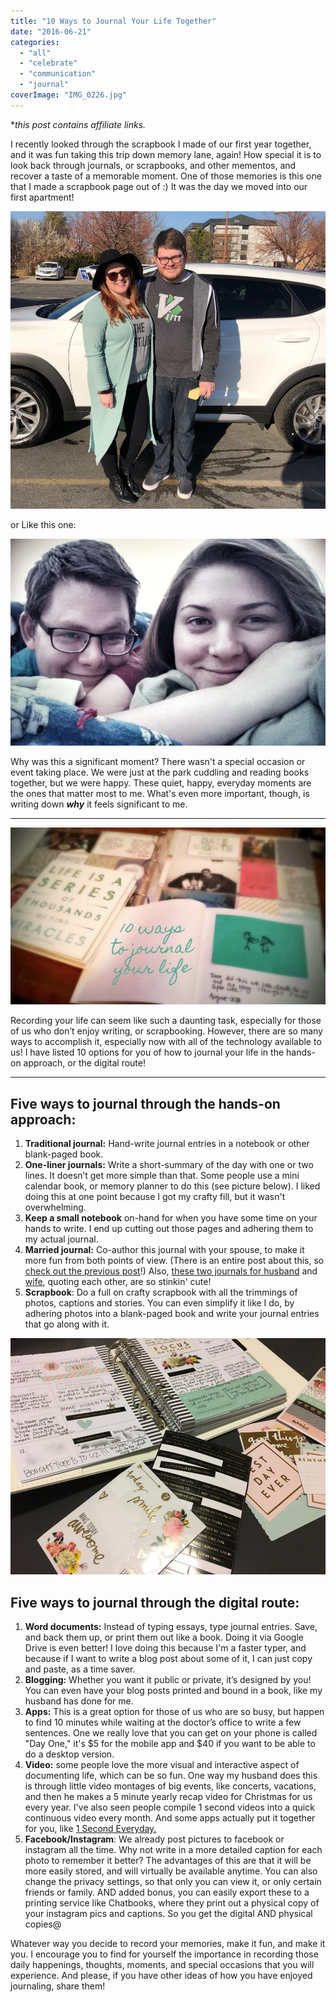 ```yaml
---
title: "10 Ways to Journal Your Life Together"
date: "2016-06-21"
categories: 
  - "all"
  - "celebrate"
  - "communication"
  - "journal"
coverImage: "IMG_0226.jpg"
---
```


\*_this post contains affiliate links._

I recently looked through the scrapbook I made of our first year together, and it was fun taking this trip down memory lane, again! How special it is to look back through journals, or scrapbooks, and other mementos, and recover a taste of a memorable moment. One of those memories is this one that I made a scrapbook page out of :) It was the day we moved into our first apartment!

![10 ideas on how to journal, recording memories, journaling, memory keeping, journaling your life, documenting your marriage, documenting your life, marriage fun, memories in marriage, journaling, ways to journal, ways to scrapbook, scrapbook ideas, marriage ideas, marriage advice, marriage help, newlyweds, newlywed life, marriage specialist](images/IMG_0575.jpg)

or Like this one:

![10 ideas on how to journal, recording memories, journaling, memory keeping, journaling your life, documenting your marriage, documenting your life, marriage fun, memories in marriage, journaling, ways to journal, ways to scrapbook, scrapbook ideas, marriage ideas, marriage advice, marriage help, newlyweds, newlywed life, marriage specialist](images/20130921_193129.jpg)

Why was this a significant moment? There wasn't a special occasion or event taking place. We were just at the park cuddling and reading books together, but we were happy. These quiet, happy, everyday moments are the ones that matter most to me. What's even more important, though, is writing down **_why_** it feels significant to me.

* * *

![marriage journaling, journaling, digital journaling, journaling marriage moments](images/10_ways_to_journal.jpg)

Recording your life can seem like such a daunting task, especially for those of us who don’t enjoy writing, or scrapbooking. However, there are so many ways to accomplish it, especially now with all of the technology available to us! I have listed 10 options for you of how to journal your life in the hands-on approach, or the digital route!

* * *

## Five ways to journal through the hands-on approach:

1. **Traditional journal:** Hand-write journal entries in a notebook or other blank-paged book.
2. **One-liner journals:** Write a short-summary of the day with one or two lines. It doesn’t get more simple than that. Some people use a mini calendar book, or memory planner to do this (see picture below). I liked doing this at one point because I got my crafty fill, but it wasn't overwhelming.
3. **Keep a small notebook** on-hand for when you have some time on your hands to write. I end up cutting out those pages and adhering them to my actual journal.
4. **Married journal:** Co-author this journal with your spouse, to make it more fun from both points of view. (There is an entire post about this, so [check out the previous post](http://freshlymarried.com/the-married-journal/ "the married journal.")!) Also, [these two journals for husband](https://amzn.to/2qCoJ0G) and [wife](https://amzn.to/2HICy61), quoting each other, are so stinkin' cute!
5. **Scrapbook**: Do a full on crafty scrapbook with all the trimmings of photos, captions and stories. You can even simplify it like I do, by adhering photos into a blank-paged book and write your journal entries that go along with it.

![Recording your life can seem like such a daunting task, especially for those of us who don’t enjoy writing, or scrapbooking. However, there are so many ways to accomplish it, especially now with all of the technology available to us! I have listed ten ideas for how to journal, that may help you!](images/IMG_1587.jpg)

## Five ways to journal through the digital route:

1. **Word documents:** Instead of typing essays, type journal entries. Save, and back them up, or print them out like a book. Doing it via Google Drive is even better! I love doing this because I'm a faster typer, and because if I want to write a blog post about some of it, I can just copy and paste, as a time saver.
2. **Blogging:** Whether you want it public or private, it’s designed by you! You can even have your blog posts printed and bound in a book, like my husband has done for me.
3. **Apps:** This is a great option for those of us who are so busy, but happen to find 10 minutes while waiting at the doctor’s office to write a few sentences. One we really love that you can get on your phone is called "Day One," it's $5 for the mobile app and $40 if you want to be able to do a desktop version.
4. **Video:** some people love the more visual and interactive aspect of documenting life, which can be so fun. One way my husband does this is through little video montages of big events, like concerts, vacations, and then he makes a 5 minute yearly recap video for Christmas for us every year. I've also seen people compile 1 second videos into a quick continuous video every month. And some apps actually put it together for you, like [1 Second Everyday.](http://1se.co/) 
5. **Facebook/Instagram**: We already post pictures to facebook or instagram all the time. Why not write in a more detailed caption for each photo to remember it better? The advantages of this are that it will be more easily stored, and will virtually be available anytime. You can also change the privacy settings, so that only you can view it, or only certain friends or family. AND added bonus, you can easily export these to a printing service like Chatbooks, where they print out a physical copy of your instagram pics and captions. So you get the digital AND physical copies@

Whatever way you decide to record your memories, make it fun, and make it you. I encourage you to find for yourself the importance in recording those daily happenings, thoughts, moments, and special occasions that you will experience. And please, if you have other ideas of how you have enjoyed journaling, share them!
